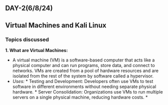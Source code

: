 ## DAY-2(6/8/24)
## Virtual Machines and Kali Linux
### Topics discussed
__1. What are Virtual Machines:__ 
+ A virtual machine (VM) is a software-based computer that acts like a physical computer and can run programs, store data, and connect to networks. VMs are created from a pool of hardware resources and are isolated from the rest of the system by software called a hypervisor.
+ _Uses:_
        * Testing and Development: Developers often use VMs to test software in different environments without needing separate physical                 hardware.
        * Server Consolidation: Organizations use VMs to run multiple servers on a single physical machine, reducing hardware costs.
        * 

  


